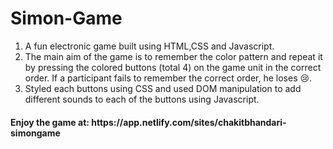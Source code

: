 # Simon-Game
1. A fun electronic game built using HTML,CSS and Javascript.
2. The main aim of the game is to remember the color pattern and repeat it by pressing the colored buttons (total 4) on the game unit in the correct order. If a participant fails to remember the correct order, he loses 😢.
3. Styled each buttons using CSS and used DOM manipulation to add different sounds to each of the buttons using Javascript.

<h4> Enjoy the game at: https://app.netlify.com/sites/chakitbhandari-simongame</h4>
